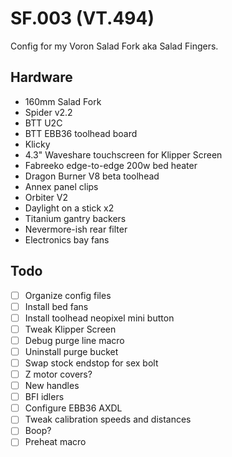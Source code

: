 SF.003 (VT.494)
===============

Config for my Voron Salad Fork aka Salad Fingers.

## Hardware

- 160mm Salad Fork
- Spider v2.2
- BTT U2C
- BTT EBB36 toolhead board
- Klicky
- 4.3" Waveshare touchscreen for Klipper Screen
- Fabreeko edge-to-edge 200w bed heater
- Dragon Burner V8 beta toolhead
- Annex panel clips
- Orbiter V2
- Daylight on a stick x2
- Titanium gantry backers
- Nevermore-ish rear filter
- Electronics bay fans

## Todo

- [ ] Organize config files
- [ ] Install bed fans
- [ ] Install toolhead neopixel mini button 
- [ ] Tweak Klipper Screen
- [ ] Debug purge line macro
- [ ] Uninstall purge bucket
- [ ] Swap stock endstop for sex bolt
- [ ] Z motor covers?
- [ ] New handles
- [ ] BFI idlers
- [ ] Configure EBB36 AXDL
- [ ] Tweak calibration speeds and distances
- [ ] Boop?
- [ ] Preheat macro
